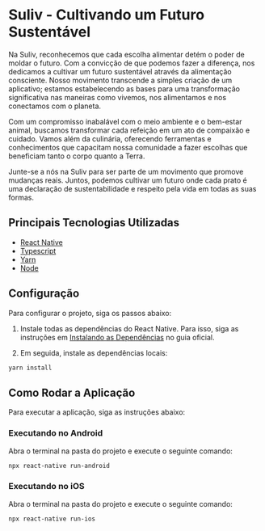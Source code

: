 # Suliv - Cultivando um Futuro Sustentável

Na Suliv, reconhecemos que cada escolha alimentar detém o poder de moldar o futuro. Com a convicção de que podemos fazer a diferença, nos dedicamos a cultivar um futuro sustentável através da alimentação consciente. Nosso movimento transcende a simples criação de um aplicativo; estamos estabelecendo as bases para uma transformação significativa nas maneiras como vivemos, nos alimentamos e nos conectamos com o planeta.

Com um compromisso inabalável com o meio ambiente e o bem-estar animal, buscamos transformar cada refeição em um ato de compaixão e cuidado. Vamos além da culinária, oferecendo ferramentas e conhecimentos que capacitam nossa comunidade a fazer escolhas que beneficiam tanto o corpo quanto a Terra.

Junte-se a nós na Suliv para ser parte de um movimento que promove mudanças reais. Juntos, podemos cultivar um futuro onde cada prato é uma declaração de sustentabilidade e respeito pela vida em todas as suas formas.

## Principais Tecnologias Utilizadas

- [React Native](https://reactnative.dev/)
- [Typescript](https://www.typescriptlang.org/)
- [Yarn](https://yarnpkg.com/)
- [Node](https://nodejs.org/en/)

## Configuração

Para configurar o projeto, siga os passos abaixo:

1. Instale todas as dependências do React Native. Para isso, siga as instruções em [Instalando as Dependências](https://facebook.github.io/react-native/docs/getting-started.html#installing-dependencies) no guia oficial.

2. Em seguida, instale as dependências locais:

```bash
yarn install
```

## Como Rodar a Aplicação

Para executar a aplicação, siga as instruções abaixo:

### Executando no Android

Abra o terminal na pasta do projeto e execute o seguinte comando:

```bash
npx react-native run-android
```

### Executando no iOS

Abra o terminal na pasta do projeto e execute o seguinte comando:

```bash
npx react-native run-ios
```
